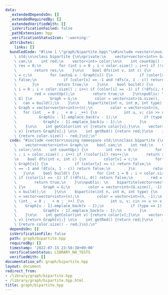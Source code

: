 ```yaml
---
data:
  _extendedDependsOn: []
  _extendedRequiredBy: []
  _extendedVerifiedWith: []
  _isVerificationFailed: false
  _pathExtension: hpp
  _verificationStatusIcon: ':warning:'
  attributes:
    links: []
  bundledCode: "#line 1 \"graph/bipartite.hpp\"\n#include <vector>\nusing namespace\
    \ std;\n\nclass bipartite {\n\nprivate:\n    vector<vector<int>> Graph;\n    bool\
    \ can;\n    int red;\n    vector<int> color;\n\n    int countUp() {\n        int\
    \ res = 0;\n        for (int i = 0 ; i < color.size() ; i++) if (!color[i]) res++;\n\
    \        return res;\n    }\n\n    bool dfs(int v, int c) {\n        color[v]\
    \ = c;\n        for (auto& x : Graph[v]) {\n            if (color[x] == c) return\
    \ false;\n            if (color[x] == -1 and !dfs(x, 1 - c)) return false;\n \
    \       }\n        return true;\n    }\n\n    bool build() {\n        for (int\
    \ i = 0 ; i < color.size() ; i++) if (color[i] == -1) if (!dfs(i, 0)) return false;\n\
    \        red = countUp();\n        return true;\n    }\n\npublic: \n    bipartite(vector<vector<int>>&\
    \ G) {\n        Graph = G;\n        color = vector<int>(G.size(), -1);\n     \
    \   can = build();\n    }\n\n    bipartite(int n, int m, int type) {\n       \
    \ Graph = vector<vector<int>>(n);\n        color = vector<int>(n, -1);\n     \
    \   for (int _ = 0 ; _ < m ; _++) {\n            int u, v; cin >> u >> v;\n  \
    \          Graph[u - 1].emplace_back(v - 1);\n            if (type == 1) continue;\n\
    \            Graph[v - 1].emplace_back(u - 1);\n        }\n        can = build();\n\
    \    }\n\n    int getColor(int v) {return color[v];}\n\n    vector<int> getAdjust(int\
    \ v) {return Graph[v];} \n\n    int getRed() {return red;}\n\n    int getBlue()\
    \ {return color.size() - red;}\n};\n"
  code: "#include <vector>\nusing namespace std;\n\nclass bipartite {\n\nprivate:\n\
    \    vector<vector<int>> Graph;\n    bool can;\n    int red;\n    vector<int>\
    \ color;\n\n    int countUp() {\n        int res = 0;\n        for (int i = 0\
    \ ; i < color.size() ; i++) if (!color[i]) res++;\n        return res;\n    }\n\
    \n    bool dfs(int v, int c) {\n        color[v] = c;\n        for (auto& x :\
    \ Graph[v]) {\n            if (color[x] == c) return false;\n            if (color[x]\
    \ == -1 and !dfs(x, 1 - c)) return false;\n        }\n        return true;\n \
    \   }\n\n    bool build() {\n        for (int i = 0 ; i < color.size() ; i++)\
    \ if (color[i] == -1) if (!dfs(i, 0)) return false;\n        red = countUp();\n\
    \        return true;\n    }\n\npublic: \n    bipartite(vector<vector<int>>& G)\
    \ {\n        Graph = G;\n        color = vector<int>(G.size(), -1);\n        can\
    \ = build();\n    }\n\n    bipartite(int n, int m, int type) {\n        Graph\
    \ = vector<vector<int>>(n);\n        color = vector<int>(n, -1);\n        for\
    \ (int _ = 0 ; _ < m ; _++) {\n            int u, v; cin >> u >> v;\n        \
    \    Graph[u - 1].emplace_back(v - 1);\n            if (type == 1) continue;\n\
    \            Graph[v - 1].emplace_back(u - 1);\n        }\n        can = build();\n\
    \    }\n\n    int getColor(int v) {return color[v];}\n\n    vector<int> getAdjust(int\
    \ v) {return Graph[v];} \n\n    int getRed() {return red;}\n\n    int getBlue()\
    \ {return color.size() - red;}\n};\n"
  dependsOn: []
  isVerificationFile: false
  path: graph/bipartite.hpp
  requiredBy: []
  timestamp: '2022-07-15 23:56:38+09:00'
  verificationStatus: LIBRARY_NO_TESTS
  verifiedWith: []
documentation_of: graph/bipartite.hpp
layout: document
redirect_from:
- /library/graph/bipartite.hpp
- /library/graph/bipartite.hpp.html
title: graph/bipartite.hpp
---
```

